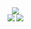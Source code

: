 <div align="center">
<img src = "https://capsule-render.vercel.app/api?type=waving&color=0:e4e8ff,100:0080ff&height=180&section=header&text=Bhinney&fontSize=32&animation=fadeIn&fontAlignY=36&fontColor=ffffff"/>
	</div>

<div align="center">
	<img src="https://img.shields.io/badge/Java-89a8ff?style=flat&logo=Java&logoColor=white" />
	<img src="https://img.shields.io/badge/Spring Boot-89a8ff?style=flat&logo=SpringBoot&logoColor=white" />
</div>
